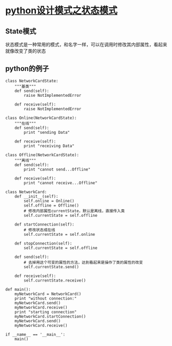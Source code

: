 #  [python设计模式之状态模式](http://dongweiming.github.io/python-state.html)

## State模式

状态模式是一种常用的模式，和名字一样，可以在调用时修改其内部属性，看起来就像改变了类的状态

## python的例子

    
    
    class NetworkCardState:
        """基类"""
        def send(self):
            raise NotImplementedError
    
        def receive(self):
            raise NotImplementedError
    
    class Online(NetworkCardState):
        """在线"""
        def send(self):
            print "sending Data"
    
        def receive(self):
            print "receiving Data"
    
    class Offline(NetworkCardState):
        """离线"""
        def send(self):
            print "cannot send...Offline"
    
        def receive(self):
            print "cannot receive...Offline"
    
    class NetworkCard:
        def __init__(self):
            self.online = Online()
            self.offline = Offline()
            # 修改内部属性currentState，默认是离线，直接传入类
            self.currentState = self.offline
    
        def startConnection(self):
            # 修改状态成在线
            self.currentState = self.online
    
        def stopConnection(self):
            self.currentState = self.offline
    
        def send(self):
            # 去掉用这个可变的属性的方法，达到看起来是操作了类的属性的改变
            self.currentState.send()
    
        def receive(self):
            self.currentState.receive()
    
    def main():
        myNetworkCard = NetworkCard()
        print "without connection:"
        myNetworkCard.send()
        myNetworkCard.receive()
        print "starting connection"
        myNetworkCard.startConnection()
        myNetworkCard.send()
        myNetworkCard.receive()
    
    if __name__ == '__main__':
        main()
    


